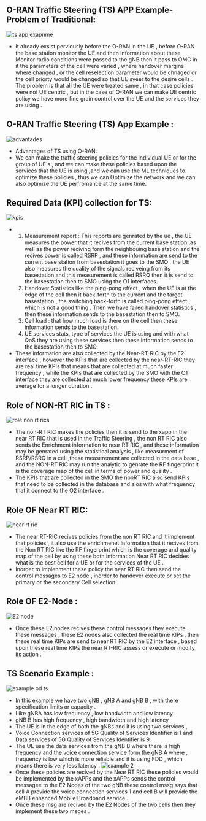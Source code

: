 ## O-RAN Traffic Steering (TS) APP Example-Problem of Traditional:
![ts app exapnme](https://github.com/user-attachments/assets/fe5930a0-f8ff-4757-acd1-e7fc47b1d032)
* It already exsist perviously before the O-RAN in the UE , before O-RAN the base station monitor the UE and then information about these Monitor radio conditions were passed to the gNB then it pass to OMC in it the parameters of the cell were varied , where handover margins where changed , or the cell reselection parameter would be chnaged or the cell priorty would be changed so that UE syeer to the desire cells . The problem is that all the UE were treated same , in that case policies were not UE centric , but in the case of O-RAN we can make UE centric policy we have more fine grain control over the UE and the services they are using .

## O-RAN Traffic Steering (TS) App Example :
![advantades](https://github.com/user-attachments/assets/a9742225-960e-46a6-aa0a-a7d65612aa1c)
* Advantages of TS using O-RAN:
* We can make the traffic steering policies for the individual UE or for the group of UE's , and we can make these policies based upon the services that the UE is using ,and we can use the ML techniques to optimize these policies , thus we can Optimize the network and we can also optimize the UE perfromance at the same time.

## Required Data (KPI) collection for TS:
![kpis](https://github.com/user-attachments/assets/0154266a-8424-4b3e-b14e-37b7a69620ba)
* 1. Measurement report : This  reports are genrated by the ue , the UE measures the power that it recives from the current base station ,as well as the power reciving form the neighbouing base station and the recives power is called RSRP , and these information are send to the current base station from basestation it goes to the SMO , the UE also measures the quality of the signals reciveing from its basestation and this measurement is called RSRQ then it is send to the basestation then to SMO using the O1 interfaces.
  2. Handover Statistics  like the ping-pong effect , when the UE is at the edge of the cell then it back-forth to the current and the target basestation , the switching back-forth is called ping-pong effect , which is not a good thing . Then we have failed handover statistics , then these information sends to the basestation then to SMO.
  3. Cell load : that how much load is there on the cell then these information sends to the basestation.
  4. UE services stats, type of services the UE is using and with what QoS they are using these services then these information sends to the basestation then to SMO.
* These information are also collected by the Near-RT-RIC by the E2 interface , however the KPIs that are collected by the near-RT-RIC they are real time KPIs that means that are collected at much faster frequency , while the KPIs that are collected by the SMO with the O1 interface they are collected at much lower frequency these KPIs are average for a longer duration .


## Role of NON-RT RIC in TS  :
![role non rt rics](https://github.com/user-attachments/assets/9ab9dcdc-fe47-4a45-83eb-786cbf71a903)
* The non-RT RIC makes the policies then it is send to the xapp in the near RT RIC that is used in the Traffic Steering , the non RT RIC also sends the Enrichment information to near RT RIC , and these information may be genrated using the statistical analysis , like measurment of RSRP/RSRQ in a cell ,these measerement are collected in the data base , and the NON-RT RIC may run the analytic to genrate the RF fingerprint it is the coverage map of the cell in terms of power and quality .
* The KPIs that are collected in the SMO the nonRT RIC also send KPIs that need to be collected in the database and alos with what frequency that it connect to the O2 interface .

## Role OF Near RT RIC:
![near rt ric](https://github.com/user-attachments/assets/ff33a737-a328-4a47-97f6-a7a2f6cf0bc5)
* The near RT-RIC recives policies from the non RT RIC and it implement that policies , it also use the enrichmenet information that it recives from the Non RT RIC like the RF fingerprint which is the coverage and quality map of the cell by using these both information Near RT RIC decides what is the best cell for a UE or for the services of the UE .
* Inorder to implenment these policy the near RT RIC then send the control messages to E2 node , inorder to handover execute or set the primary or the secondary Cell selection .

## Role OF E2-Node :
![E2 node](https://github.com/user-attachments/assets/09727d23-6afd-4343-84e7-8f10f0534251)
* Once these E2 nodes recives these control messages they execute these messages , these E2 nodes also collected the real time KIPs , then these real time KIPs are send to near RT RIC by the E2 interface , based upon these real time KIPs the near RT-RIC assess or execute or modify its action .

## TS Scenario Example :
![example od ts](https://github.com/user-attachments/assets/8ff6bf2f-d36c-4c84-a2cf-fe33bde932df)
* In this example we have two gNB , gNB A and gNB B , with there specification limits or capacity .
* Like gNBA has low frequency , low bandwidth and low latency
* gNB B has high frequency , high bandwidth and high latency
* The UE is in the edge of both the gNBs and it is using two services ,
* Voice Connection services of 5G Quality of Services Identifier is  1 and Data services of 5G Quality of Services Identifier is 9.
* The UE use the data services from the gNB B where there is high frequency and the voice connection service form the gNB A where , frequency is low which is more reliable and it is using FDD , which means there is very less latency .
![example 2 ](https://github.com/user-attachments/assets/da46a3fd-7905-487a-8259-7d8409b9019f)
* Once these policies are recived by the Near RT RIC these policies would be implemented by the xAPPs and the xAPPs sends the control messagee to the E2 Nodes of the two gNB these control mssg says that cell A provide the voice connection services 1 and cell B will provide the eMBB enhanced Mobile Broadband service .
* Once these msg are recived by the E2 Nodes of the two cells then they implement these two msges .






































































